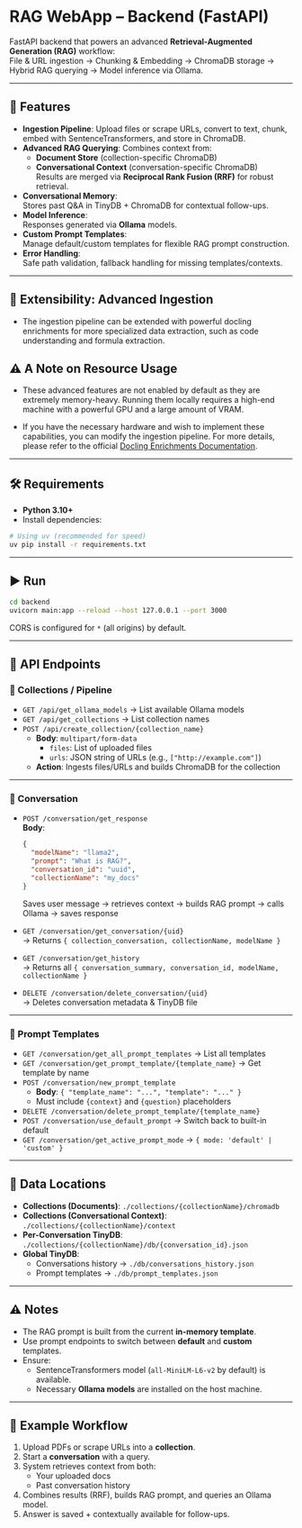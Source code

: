 # RAG WebApp – Backend (FastAPI)

FastAPI backend that powers an advanced **Retrieval-Augmented Generation (RAG)** workflow:  
File & URL ingestion → Chunking & Embedding → ChromaDB storage → Hybrid RAG querying → Model inference via Ollama.

---

## 🚀 Features

- **Ingestion Pipeline**: Upload files or scrape URLs, convert to text, chunk, embed with SentenceTransformers, and store in ChromaDB.
- **Advanced RAG Querying**: Combines context from:
  - **Document Store** (collection-specific ChromaDB)
  - **Conversational Context** (conversation-specific ChromaDB)  
  Results are merged via **Reciprocal Rank Fusion (RRF)** for robust retrieval.
- **Conversational Memory**:  
  Stores past Q&A in TinyDB + ChromaDB for contextual follow-ups.
- **Model Inference**:  
  Responses generated via **Ollama** models.
- **Custom Prompt Templates**:  
  Manage default/custom templates for flexible RAG prompt construction.
- **Error Handling**:  
  Safe path validation, fallback handling for missing templates/contexts.

---

## 🔬 Extensibility: Advanced Ingestion

- The ingestion pipeline can be extended with powerful docling enrichments for more specialized data extraction, such as code understanding and formula extraction.

## ⚠️ A Note on Resource Usage

- These advanced features are not enabled by default as they are extremely memory-heavy. Running them locally requires a high-end machine with a powerful GPU and a large amount of VRAM.

- If you have the necessary hardware and wish to implement these capabilities, you can modify the ingestion pipeline. For more details, please refer to the official [Docling Enrichments Documentation](https://docling-project.github.io/docling/usage/enrichments/).

---

## 🛠 Requirements

- **Python 3.10+**
- Install dependencies:

```bash
# Using uv (recommended for speed)
uv pip install -r requirements.txt
```

---

## ▶️ Run

```bash
cd backend
uvicorn main:app --reload --host 127.0.0.1 --port 3000
```

CORS is configured for `*` (all origins) by default.

---

## 📌 API Endpoints

### 📂 Collections / Pipeline
- `GET /api/get_ollama_models` → List available Ollama models  
- `GET /api/get_collections` → List collection names  
- `POST /api/create_collection/{collection_name}`  
  - **Body**: `multipart/form-data`  
    - `files`: List of uploaded files  
    - `urls`: JSON string of URLs (e.g., `["http://example.com"]`)  
  - **Action**: Ingests files/URLs and builds ChromaDB for the collection  

---

### 💬 Conversation
- `POST /conversation/get_response`  
  **Body**:  
  ```json
  {
    "modelName": "llama2",
    "prompt": "What is RAG?",
    "conversation_id": "uuid",
    "collectionName": "my_docs"
  }
  ```  
  Saves user message → retrieves context → builds RAG prompt → calls Ollama → saves response  

- `GET /conversation/get_conversation/{uid}`  
  → Returns `{ collection_conversation, collectionName, modelName }`

- `GET /conversation/get_history`  
  → Returns all `{ conversation_summary, conversation_id, modelName, collectionName }`

- `DELETE /conversation/delete_conversation/{uid}`  
  → Deletes conversation metadata & TinyDB file  

---

### 📝 Prompt Templates
- `GET /conversation/get_all_prompt_templates` → List all templates  
- `GET /conversation/get_prompt_template/{template_name}` → Get template by name  
- `POST /conversation/new_prompt_template`  
  - **Body**: `{ "template_name": "...", "template": "..." }`  
  - Must include `{context}` and `{question}` placeholders  
- `DELETE /conversation/delete_prompt_template/{template_name}`  
- `POST /conversation/use_default_prompt` → Switch back to built-in default  
- `GET /conversation/get_active_prompt_mode` → `{ mode: 'default' | 'custom' }`

---

## 📂 Data Locations

- **Collections (Documents)**: `./collections/{collectionName}/chromadb`  
- **Collections (Conversational Context)**: `./collections/{collectionName}/context`  
- **Per-Conversation TinyDB**: `./collections/{collectionName}/db/{conversation_id}.json`  
- **Global TinyDB**:  
  - Conversations history → `./db/conversations_history.json`  
  - Prompt templates → `./db/prompt_templates.json`  

---

## ⚠️ Notes

- The RAG prompt is built from the current **in-memory template**.  
- Use prompt endpoints to switch between **default** and **custom** templates.  
- Ensure:
  - SentenceTransformers model (`all-MiniLM-L6-v2` by default) is available.  
  - Necessary **Ollama models** are installed on the host machine.  

---

## 📸 Example Workflow

1. Upload PDFs or scrape URLs into a **collection**.  
2. Start a **conversation** with a query.  
3. System retrieves context from both:
   - Your uploaded docs
   - Past conversation history  
4. Combines results (RRF), builds RAG prompt, and queries an Ollama model.  
5. Answer is saved + contextually available for follow-ups.  
